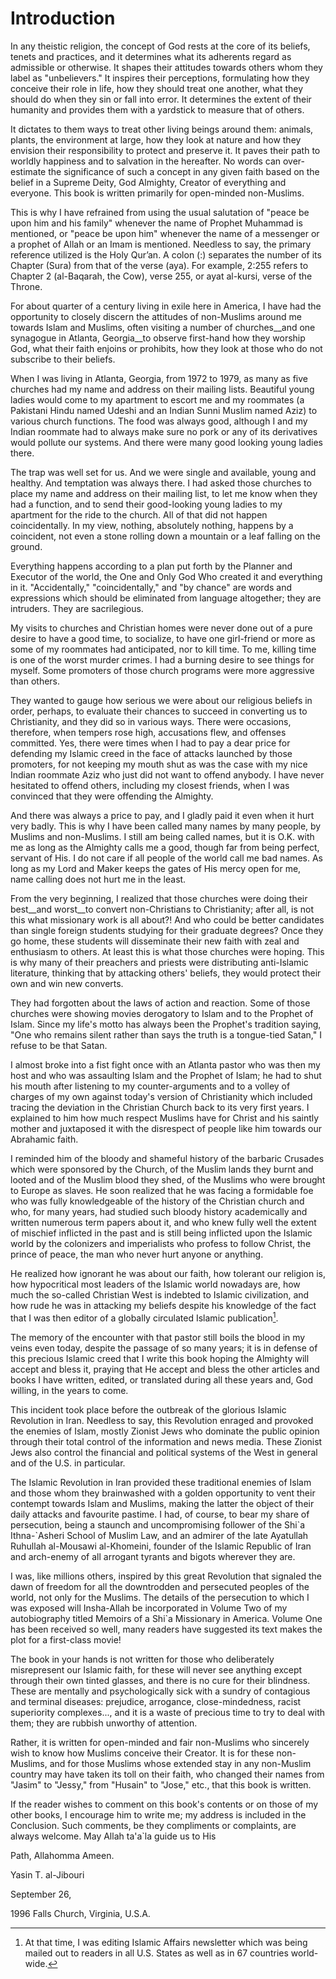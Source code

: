 Introduction
============

In any theistic religion, the concept of God rests at the core of its
beliefs, tenets and practices, and it determines what its adherents
regard as admissible or otherwise. It shapes their attitudes towards
others whom they label as "unbelievers." It inspires their perceptions,
formulating how they conceive their role in life, how they should treat
one another, what they should do when they sin or fall into error. It
determines the extent of their humanity and provides them with a
yardstick to measure that of others.

It dictates to them ways to treat other living beings around them:
animals, plants, the environment at large, how they look at nature and
how they envision their responsibility to protect and preserve it. It
paves their path to worldly happiness and to salvation in the hereafter.
No words can over-estimate the significance of such a concept in any
given faith based on the belief in a Supreme Deity, God Almighty,
Creator of everything and everyone. This book is written primarily for
open-minded non-Muslims.

This is why I have refrained from using the usual salutation of "peace
be upon him and his family" whenever the name of Prophet Muhammad is
mentioned, or "peace be upon him" whenever the name of a messenger or a
prophet of Allah or an Imam is mentioned. Needless to say, the primary
reference utilized is the Holy Qur’an. A colon (:) separates the number
of its Chapter (Sura) from that of the verse (aya). For example, 2:255
refers to Chapter 2 (al-Baqarah, the Cow), verse 255, or ayat al-kursi,
verse of the Throne.

For about quarter of a century living in exile here in America, I have
had the opportunity to closely discern the attitudes of non-Muslims
around me towards Islam and Muslims, often visiting a number of
churches\_\_and one synagogue in Atlanta, Georgia\_\_to observe
first-hand how they worship God, what their faith enjoins or prohibits,
how they look at those who do not subscribe to their beliefs.

When I was living in Atlanta, Georgia, from 1972 to 1979, as many as
five churches had my name and address on their mailing lists. Beautiful
young ladies would come to my apartment to escort me and my roommates (a
Pakistani Hindu named Udeshi and an Indian Sunni Muslim named Aziz) to
various church functions. The food was always good, although I and my
Indian roommate had to always make sure no pork or any of its
derivatives would pollute our systems. And there were many good looking
young ladies there.

The trap was well set for us. And we were single and available, young
and healthy. And temptation was always there. I had asked those churches
to place my name and address on their mailing list, to let me know when
they had a function, and to send their good-looking young ladies to my
apartment for the ride to the church. All of that did not happen
coincidentally. In my view, nothing, absolutely nothing, happens by a
coincident, not even a stone rolling down a mountain or a leaf falling
on the ground.

Everything happens according to a plan put forth by the Planner and
Executor of the world, the One and Only God Who created it and
everything in it. "Accidentally," "coincidentally," and "by chance" are
words and expressions which should be eliminated from language
altogether; they are intruders. They are sacrilegious.

My visits to churches and Christian homes were never done out of a pure
desire to have a good time, to socialize, to have one girl-friend or
more as some of my roommates had anticipated, nor to kill time. To me,
killing time is one of the worst murder crimes. I had a burning desire
to see things for myself. Some promoters of those church programs were
more aggressive than others.

They wanted to gauge how serious we were about our religious beliefs in
order, perhaps, to evaluate their chances to succeed in converting us to
Christianity, and they did so in various ways. There were occasions,
therefore, when tempers rose high, accusations flew, and offenses
committed. Yes, there were times when I had to pay a dear price for
defending my Islamic creed in the face of attacks launched by those
promoters, for not keeping my mouth shut as was the case with my nice
Indian roommate Aziz who just did not want to offend anybody. I have
never hesitated to offend others, including my closest friends, when I
was convinced that they were offending the Almighty.

And there was always a price to pay, and I gladly paid it even when it
hurt very badly. This is why I have been called many names by many
people, by Muslims and non-Muslims. I still am being called names, but
it is O.K. with me as long as the Almighty calls me a good, though far
from being perfect, servant of His. I do not care if all people of the
world call me bad names. As long as my Lord and Maker keeps the gates of
His mercy open for me, name calling does not hurt me in the least.

From the very beginning, I realized that those churches were doing their
best\_\_and worst\_\_to convert non-Christians to Christianity; after
all, is not this what missionary work is all about?! And who could be
better candidates than single foreign students studying for their
graduate degrees? Once they go home, these students will disseminate
their new faith with zeal and enthusiasm to others. At least this is
what those churches were hoping. This is why many of their preachers and
priests were distributing anti-Islamic literature, thinking that by
attacking others' beliefs, they would protect their own and win new
converts.

They had forgotten about the laws of action and reaction. Some of those
churches were showing movies derogatory to Islam and to the Prophet of
Islam. Since my life's motto has always been the Prophet's tradition
saying, "One who remains silent rather than says the truth is a
tongue-tied Satan," I refuse to be that Satan.

I almost broke into a fist fight once with an Atlanta pastor who was
then my host and who was assaulting Islam and the Prophet of Islam; he
had to shut his mouth after listening to my counter-arguments and to a
volley of charges of my own against today's version of Christianity
which included tracing the deviation in the Christian Church back to its
very first years. I explained to him how much respect Muslims have for
Christ and his saintly mother and juxtaposed it with the disrespect of
people like him towards our Abrahamic faith.

I reminded him of the bloody and shameful history of the barbaric
Crusades which were sponsored by the Church, of the Muslim lands they
burnt and looted and of the Muslim blood they shed, of the Muslims who
were brought to Europe as slaves. He soon realized that he was facing a
formidable foe who was fully knowledgeable of the history of the
Christian church and who, for many years, had studied such bloody
history academically and written numerous term papers about it, and who
knew fully well the extent of mischief inflicted in the past and is
still being inflicted upon the Islamic world by the colonizers and
imperialists who profess to follow Christ, the prince of peace, the man
who never hurt anyone or anything.

He realized how ignorant he was about our faith, how tolerant our
religion is, how hypocritical most leaders of the Islamic world nowadays
are, how much the so-called Christian West is indebted to Islamic
civilization, and how rude he was in attacking my beliefs despite his
knowledge of the fact that I was then editor of a globally circulated
Islamic publication[^1].

The memory of the encounter with that pastor still boils the blood in my
veins even today, despite the passage of so many years; it is in defense
of this precious Islamic creed that I write this book hoping the
Almighty will accept and bless it, praying that He accept and bless the
other articles and books I have written, edited, or translated during
all these years and, God willing, in the years to come.

This incident took place before the outbreak of the glorious Islamic
Revolution in Iran. Needless to say, this Revolution enraged and
provoked the enemies of Islam, mostly Zionist Jews who dominate the
public opinion through their total control of the information and news
media. These Zionist Jews also control the financial and political
systems of the West in general and of the U.S. in particular.

The Islamic Revolution in Iran provided these traditional enemies of
Islam and those whom they brainwashed with a golden opportunity to vent
their contempt towards Islam and Muslims, making the latter the object
of their daily attacks and favourite pastime. I had, of course, to bear
my share of persecution, being a staunch and uncompromising follower of
the Shi\`a Ithna-\`Asheri School of Muslim Law, and an admirer of the
late Ayatullah Ruhullah al-Mousawi al-Khomeini, founder of the Islamic
Republic of Iran and arch-enemy of all arrogant tyrants and bigots
wherever they are.

I was, like millions others, inspired by this great Revolution that
signaled the dawn of freedom for all the downtrodden and persecuted
peoples of the world, not only for the Muslims. The details of the
persecution to which I was exposed will Insha-Allah be incorporated in
Volume Two of my autobiography titled Memoirs of a Shi\`a Missionary in
America. Volume One has been received so well, many readers have
suggested its text makes the plot for a first-class movie!

The book in your hands is not written for those who deliberately
misrepresent our Islamic faith, for these will never see anything except
through their own tinted glasses, and there is no cure for their
blindness. These are mentally and psychologically sick with a sundry of
contagious and terminal diseases: prejudice, arrogance,
close-mindedness, racist superiority complexes..., and it is a waste of
precious time to try to deal with them; they are rubbish unworthy of
attention.

Rather, it is written for open-minded and fair non-Muslims who sincerely
wish to know how Muslims conceive their Creator. It is for these
non-Muslims, and for those Muslims whose extended stay in any non-Muslim
country may have taken its toll on their faith, who changed their names
from "Jasim" to "Jessy," from "Husain" to "Jose," etc., that this book
is written.

If the reader wishes to comment on this book's contents or on those of
my other books, I encourage him to write me; my address is included in
the Conclusion. Such comments, be they compliments or complaints, are
always welcome. May Allah ta'a\`la guide us to His

Path, Allahomma Ameen.

Yasin T. al-Jibouri

September 26,

1996 Falls Church, Virginia, U.S.A.

[^1]: At that time, I was editing Islamic Affairs newsletter which was
being mailed out to readers in all U.S. States as well as in 67
countries world-wide.


